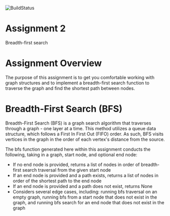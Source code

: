 ![BuildStatus](https://github.com/christine-wan/HW2-BFS-CW/workflows/HW2-BFS/badge.svg?event=push)

# Assignment 2
Breadth-first search

# Assignment Overview
The purpose of this assignment is to get you comfortable working with graph structures and to implement a breadth-first search function to traverse the graph and find the shortest path between nodes.

# Breadth-First Search (BFS)
Breadth-First Search (BFS) is a graph search algorithm that traverses through a graph - one layer at a time. This method utilizes a queue data structure, which follows a First In First Out (FIFO) order. As such, BFS visits vertices in the graph in the order of each vertex's distance from the source.

The bfs function generated here within this assignment conducts the following, taking in a graph, start node, and optional end node:
* If no end node is provided, returns a list of nodes in order of breadth-first search traversal from the given start node
* If an end node is provided and a path exists, returns a list of nodes in order of the shortest path to the end node
* If an end node is provided and a path does not exist, returns None
* Considers several edge cases, including: running bfs traversal on an empty graph, running bfs from a start node that does not exist in the graph, and running bfs search for an end node that does not exist in the graph